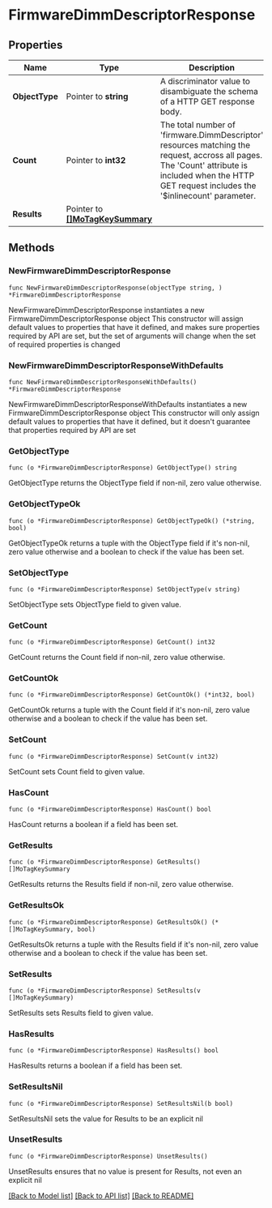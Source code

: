 # FirmwareDimmDescriptorResponse

## Properties

Name | Type | Description | Notes
------------ | ------------- | ------------- | -------------
**ObjectType** | Pointer to **string** | A discriminator value to disambiguate the schema of a HTTP GET response body. | 
**Count** | Pointer to **int32** | The total number of &#39;firmware.DimmDescriptor&#39; resources matching the request, accross all pages. The &#39;Count&#39; attribute is included when the HTTP GET request includes the &#39;$inlinecount&#39; parameter. | [optional] 
**Results** | Pointer to [**[]MoTagKeySummary**](mo.TagKeySummary.md) |  | [optional] 

## Methods

### NewFirmwareDimmDescriptorResponse

`func NewFirmwareDimmDescriptorResponse(objectType string, ) *FirmwareDimmDescriptorResponse`

NewFirmwareDimmDescriptorResponse instantiates a new FirmwareDimmDescriptorResponse object
This constructor will assign default values to properties that have it defined,
and makes sure properties required by API are set, but the set of arguments
will change when the set of required properties is changed

### NewFirmwareDimmDescriptorResponseWithDefaults

`func NewFirmwareDimmDescriptorResponseWithDefaults() *FirmwareDimmDescriptorResponse`

NewFirmwareDimmDescriptorResponseWithDefaults instantiates a new FirmwareDimmDescriptorResponse object
This constructor will only assign default values to properties that have it defined,
but it doesn't guarantee that properties required by API are set

### GetObjectType

`func (o *FirmwareDimmDescriptorResponse) GetObjectType() string`

GetObjectType returns the ObjectType field if non-nil, zero value otherwise.

### GetObjectTypeOk

`func (o *FirmwareDimmDescriptorResponse) GetObjectTypeOk() (*string, bool)`

GetObjectTypeOk returns a tuple with the ObjectType field if it's non-nil, zero value otherwise
and a boolean to check if the value has been set.

### SetObjectType

`func (o *FirmwareDimmDescriptorResponse) SetObjectType(v string)`

SetObjectType sets ObjectType field to given value.


### GetCount

`func (o *FirmwareDimmDescriptorResponse) GetCount() int32`

GetCount returns the Count field if non-nil, zero value otherwise.

### GetCountOk

`func (o *FirmwareDimmDescriptorResponse) GetCountOk() (*int32, bool)`

GetCountOk returns a tuple with the Count field if it's non-nil, zero value otherwise
and a boolean to check if the value has been set.

### SetCount

`func (o *FirmwareDimmDescriptorResponse) SetCount(v int32)`

SetCount sets Count field to given value.

### HasCount

`func (o *FirmwareDimmDescriptorResponse) HasCount() bool`

HasCount returns a boolean if a field has been set.

### GetResults

`func (o *FirmwareDimmDescriptorResponse) GetResults() []MoTagKeySummary`

GetResults returns the Results field if non-nil, zero value otherwise.

### GetResultsOk

`func (o *FirmwareDimmDescriptorResponse) GetResultsOk() (*[]MoTagKeySummary, bool)`

GetResultsOk returns a tuple with the Results field if it's non-nil, zero value otherwise
and a boolean to check if the value has been set.

### SetResults

`func (o *FirmwareDimmDescriptorResponse) SetResults(v []MoTagKeySummary)`

SetResults sets Results field to given value.

### HasResults

`func (o *FirmwareDimmDescriptorResponse) HasResults() bool`

HasResults returns a boolean if a field has been set.

### SetResultsNil

`func (o *FirmwareDimmDescriptorResponse) SetResultsNil(b bool)`

 SetResultsNil sets the value for Results to be an explicit nil

### UnsetResults
`func (o *FirmwareDimmDescriptorResponse) UnsetResults()`

UnsetResults ensures that no value is present for Results, not even an explicit nil

[[Back to Model list]](../README.md#documentation-for-models) [[Back to API list]](../README.md#documentation-for-api-endpoints) [[Back to README]](../README.md)


